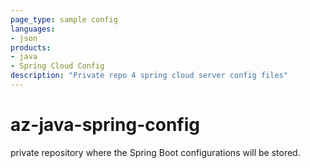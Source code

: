 ```yaml
---
page_type: sample config
languages:
- json
products:
- java
- Spring Cloud Config
description: "Private repo 4 spring cloud server config files"
---
```

# az-java-spring-config
private repository where the Spring Boot configurations will be stored.
